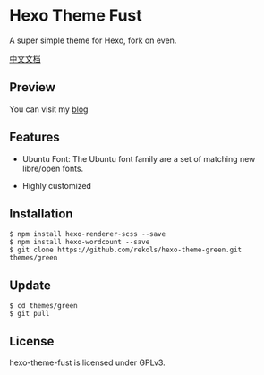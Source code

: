 # Hexo Theme Fust

A super simple theme for Hexo, fork on even.

[中文文档](./README_CN.md)

## Preview

You can visit my [blog](https://blog.rekols.com/)

## Features

* Ubuntu Font: The Ubuntu font family are a set of matching new libre/open fonts.

* Highly customized

## Installation

```
$ npm install hexo-renderer-scss --save
$ npm install hexo-wordcount --save
$ git clone https://github.com/rekols/hexo-theme-green.git themes/green
```

## Update

```
$ cd themes/green
$ git pull
```

## License

hexo-theme-fust is licensed under GPLv3.
